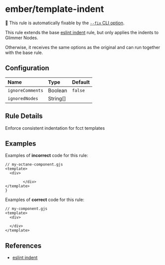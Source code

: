 # ember/template-indent

🔧 This rule is automatically fixable by the [`--fix` CLI option](https://eslint.org/docs/latest/user-guide/command-line-interface#--fix).

<!-- end auto-generated rule header -->

This rule extends the base [eslint indent](https://eslint.org/docs/latest/rules/indent) rule, but only applies the indents to Glimmer Nodes.

Otherwise, it receives the same options as the original and can run together with the base rule.

## Configuration

<!-- begin auto-generated rule options list -->

| Name             | Type     | Default |
| :--------------- | :------- | :------ |
| `ignoreComments` | Boolean  | `false` |
| `ignoredNodes`   | String[] |         |

<!-- end auto-generated rule options list -->

## Rule Details

Enforce consistent indentation for fcct templates

## Examples

Examples of **incorrect** code for this rule:

```gjs
// my-octane-component.gjs
<template>
  <div>
    
        </div>
</template>
}
```

Examples of **correct** code for this rule:

```gjs
// my-component.gjs
<template>
  <div>

  </div>
</template>
```

## References

- [eslint indent](https://eslint.org/docs/latest/rules/indent)
